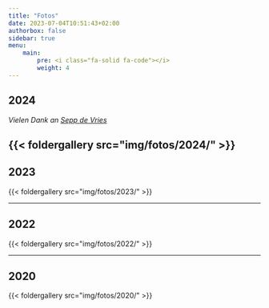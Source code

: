 ```yaml
---
title: "Fotos"
date: 2023-07-04T10:51:43+02:00
authorbox: false
sidebar: true
menu: 
    main:
        pre: <i class="fa-solid fa-code"></i>
        weight: 4
---
```


## 2024
_Vielen Dank an [Sepp de Vries](https://seppdevries.ch/)_

{{< foldergallery src="img/fotos/2024/" >}}
---

## 2023
{{< foldergallery src="img/fotos/2023/" >}}

---

## 2022
{{< foldergallery src="img/fotos/2022/" >}}

---

## 2020
{{< foldergallery src="img/fotos/2020/" >}}

